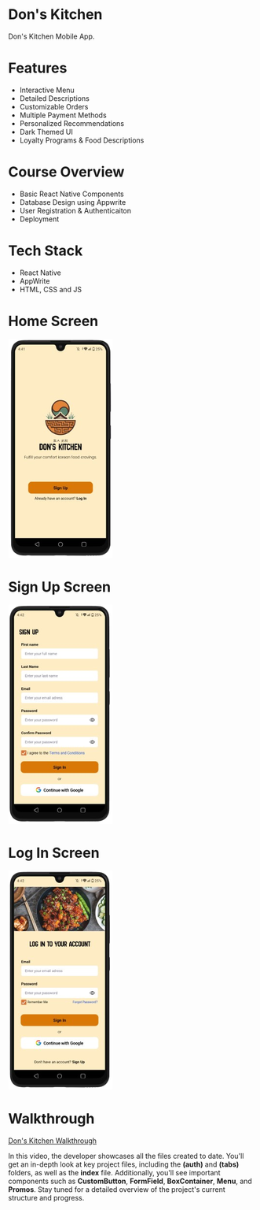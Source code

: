 # Don's Kitchen
Don's Kitchen Mobile App.

# Features
* Interactive Menu
* Detailed Descriptions
* Customizable Orders
* Multiple Payment Methods
* Personalized Recommendations
* Dark Themed UI
* Loyalty Programs & Food Descriptions

# Course Overview
* Basic React Native Components
* Database Design using Appwrite
* User Registration & Authenticaiton
* Deployment

# Tech Stack
* React Native
* AppWrite
* HTML, CSS and JS

# Home Screen
<img src="assets/screenshots/onboarding.png">  

# Sign Up Screen
<img src="assets/screenshots/signup.png">  

# Log In Screen
<img src="assets/screenshots/login.png">  

# Walkthrough 

[Don's Kitchen Walkthrough](https://youtu.be/qv8vzBYoSQo)

In this video, the developer showcases all the files created to date. You'll get an in-depth look at key project files, including the **(auth)** and **(tabs)** folders, as well as the **index** file. Additionally, you'll see important components such as **CustomButton**, **FormField**, **BoxContainer**, **Menu**, and **Promos**. Stay tuned for a detailed overview of the project's current structure and progress.
